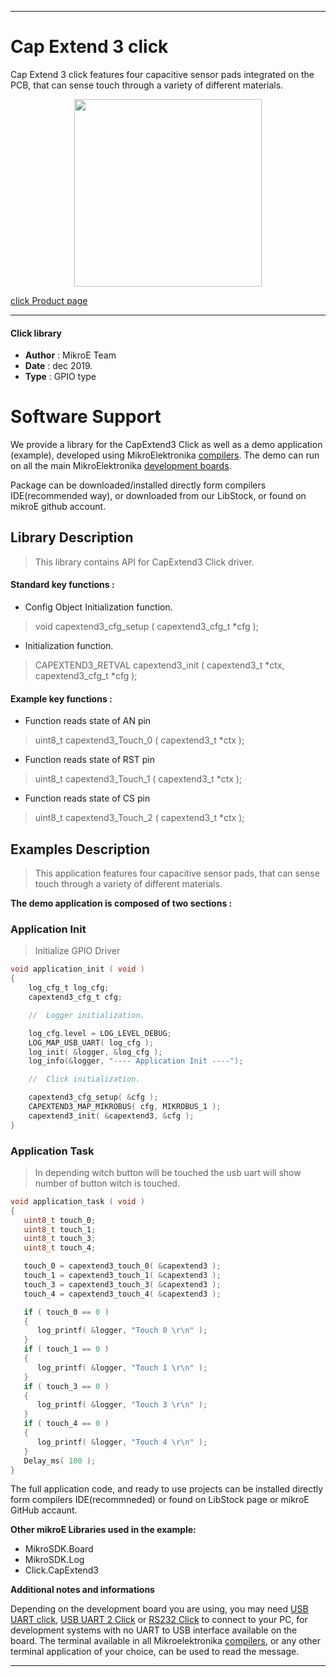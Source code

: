 
---
# Cap Extend 3 click

Cap Extend 3 click features four capacitive sensor pads integrated on the PCB, that can sense touch through a variety of different materials.

<p align="center">
  <img src="http://download.mikroe.com/images/click_for_ide/capextend3_click.png" height=300px>
</p>

[click Product page](<https://www.mikroe.com/cap-extend-3-click>)

---


#### Click library 

- **Author**        : MikroE Team
- **Date**          : dec 2019.
- **Type**          : GPIO type


# Software Support

We provide a library for the CapExtend3 Click 
as well as a demo application (example), developed using MikroElektronika 
[compilers](http://shop.mikroe.com/compilers). 
The demo can run on all the main MikroElektronika [development boards](http://shop.mikroe.com/development-boards).

Package can be downloaded/installed directly form compilers IDE(recommended way), or downloaded from our LibStock, or found on mikroE github account. 

## Library Description

> This library contains API for CapExtend3 Click driver.

#### Standard key functions :

- Config Object Initialization function.
> void capextend3_cfg_setup ( capextend3_cfg_t *cfg ); 
 
- Initialization function.
> CAPEXTEND3_RETVAL capextend3_init ( capextend3_t *ctx, capextend3_cfg_t *cfg );

#### Example key functions :

- Function reads state of AN pin
> uint8_t capextend3_Touch_0 ( capextend3_t *ctx );
 
- Function reads state of RST pin
> uint8_t capextend3_Touch_1 ( capextend3_t *ctx );

- Function reads state of CS pin
> uint8_t capextend3_Touch_2 ( capextend3_t *ctx );

## Examples Description

> This application features four capacitive sensor pads, that can sense touch through a variety of different materials.

**The demo application is composed of two sections :**

### Application Init 

> Initialize GPIO Driver

```c
void application_init ( void )
{
    log_cfg_t log_cfg;
    capextend3_cfg_t cfg;

    //  Logger initialization.

    log_cfg.level = LOG_LEVEL_DEBUG;
    LOG_MAP_USB_UART( log_cfg );
    log_init( &logger, &log_cfg );
    log_info(&logger, "---- Application Init ----");

    //  Click initialization.

    capextend3_cfg_setup( &cfg );
    CAPEXTEND3_MAP_MIKROBUS( cfg, MIKROBUS_1 );
    capextend3_init( &capextend3, &cfg );
}
```

### Application Task

> In depending witch button will be touched the usb uart
> will show number of button witch is touched. 

```c
void application_task ( void )
{
   uint8_t touch_0;
   uint8_t touch_1;
   uint8_t touch_3;
   uint8_t touch_4;

   touch_0 = capextend3_touch_0( &capextend3 );
   touch_1 = capextend3_touch_1( &capextend3 );
   touch_3 = capextend3_touch_3( &capextend3 );
   touch_4 = capextend3_touch_4( &capextend3 );

   if ( touch_0 == 0 )
   {
      log_printf( &logger, "Touch 0 \r\n" ); 
   }
   if ( touch_1 == 0 )
   {
      log_printf( &logger, "Touch 1 \r\n" ); 
   }
   if ( touch_3 == 0 )
   {
      log_printf( &logger, "Touch 3 \r\n" ); 
   }
   if ( touch_4 == 0 )
   {
      log_printf( &logger, "Touch 4 \r\n" ); 
   }
   Delay_ms( 100 );
}
```

The full application code, and ready to use projects can be  installed directly form compilers IDE(recommneded) or found on LibStock page or mikroE GitHub accaunt.

**Other mikroE Libraries used in the example:** 

- MikroSDK.Board
- MikroSDK.Log
- Click.CapExtend3

**Additional notes and informations**

Depending on the development board you are using, you may need 
[USB UART click](http://shop.mikroe.com/usb-uart-click), 
[USB UART 2 Click](http://shop.mikroe.com/usb-uart-2-click) or 
[RS232 Click](http://shop.mikroe.com/rs232-click) to connect to your PC, for 
development systems with no UART to USB interface available on the board. The 
terminal available in all Mikroelektronika 
[compilers](http://shop.mikroe.com/compilers), or any other terminal application 
of your choice, can be used to read the message.



---
